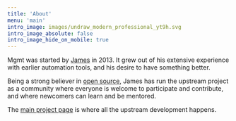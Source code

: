 ```yaml
---
title: 'About'
menu: 'main'
intro_image: images/undraw_modern_professional_yt9h.svg
intro_image_absolute: false
intro_image_hide_on_mobile: true
---
```


Mgmt was started by [James](https://purpleidea.com/) in 2013. It grew out of his
extensive experience with earlier automation tools, and his desire to have
something better.

Being a strong believer in [open source](https://www.gnu.org/philosophy/free-sw.html),
James has run the upstream project as a community where everyone is welcome to
participate and contribute, and where newcomers can learn and be mentored.

The [main project page](https://github.com/purpleidea/mgmt/) is where all the
upstream development happens.
